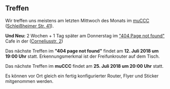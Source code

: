 ## Treffen

Wir treffen uns meistens am letzten Mittwoch des Monats im [muCCC](https://muc.ccc.de) ([Schleißheimer Str. 41](https://osm.org/go/0JAf0IVLh?node=2012031859)). 

**Und Neu:** 2 Wochen + 1 Tag später am Donnerstag im ["404 Page not found"](https://viernullvier.net/) Cafe in der ([Corneliusstr. 2](https://www.openstreetmap.org/#map=19/48.13272/11.57425))


Das nächste Treffen im **"404 page not found"** findet am **12. Juli 2018 um 19:00 Uhr** statt. Erkennungsmerkmal ist der Freifunkrouter auf dem Tisch.

Das nächste Treffen im **muCCC** findet am **25. Juli 2018 um 20:00 Uhr** statt.

Es können vor Ort gleich ein fertig konfigurierter Router, Flyer und Sticker mitgenommen werden.

<!-- Zusätzlich findet diesen Monat am **15.2.2018 ab 19 Uhr** ein Freifunk-Treffen im "404 page not found" Cafe in der ([Corneliusstr. 2](https://www.openstreetmap.org/node/279849547)) statt, diesmal mit einem Vortrag über den Einsatz und Aufbau von freifunk in Flüchtlingsheimen.  -->
